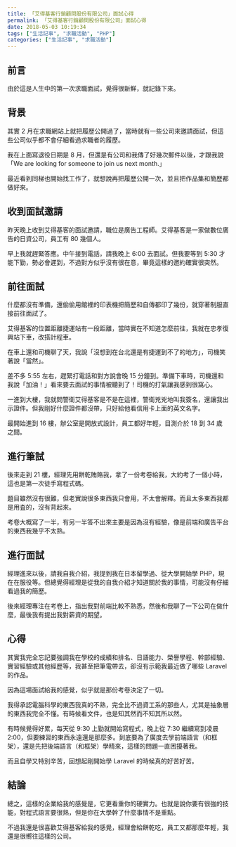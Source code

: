 ```yaml
---
title: 「艾得基客行銷顧問股份有限公司」面試心得
permalink: 「艾得基客行銷顧問股份有限公司」面試心得
date: 2018-05-03 10:19:34
tags: ["生活記事", "求職活動", "PHP"]
categories: ["生活記事", "求職活動"]
---
```


## 前言

由於這是人生中的第一次求職面試，覺得很新鮮，就記錄下來。

## 背景

其實 2 月在求職網站上就把履歷公開過了，當時就有一些公司來邀請面試，但這些公司似乎都不會仔細看過求職者的履歷。

我在上面寫退役日期是 8 月，但還是有公司和我傳了好幾次郵件以後，才跟我說「We are looking for someone to join us next month.」

最近看到同梯也開始找工作了，就想說再把履歷公開一次，並且把作品集和簡歷都做好來。

## 收到面試邀請

昨天晚上收到艾得基客的面試邀請，職位是廣告工程師。艾得基客是一家做數位廣告的日資公司，員工有 80 幾個人。

早上我就趕緊答應。中午接到電話，請我晚上 6:00 去面試。但我要等到 5:30 才能下勤，勢必會遲到，不過對方似乎沒有很在意，畢竟這樣的邀約確實很突然。

## 前往面試

什麼都沒有準備，還偷偷用館裡的印表機把簡歷和自傳都印了幾份，就穿著制服直接前往面試了。

艾得基客的位置距離捷運站有一段距離，當時實在不知道怎麼前往，我就在忠孝復興站下車，改搭計程車。

在車上還和司機聊了天，我說「沒想到在台北還是有捷運到不了的地方」，司機笑著說「當然」。

差不多 5:55 左右，趕緊打電話和對方說會晚 15 分鐘到。準備下車時，司機還和我說「加油！」看來要去面試的事情被聽到了！司機的打氣讓我感到很窩心。

一進到大樓，我就問警衛艾得基客是不是在這裡，警衛兇兇地叫我簽名，還讓我出示證件。但我剛好什麼證件都沒帶，只好給他看信用卡上面的英文名字。

最開始進到 16 樓，辦公室是開放式設計，員工都好年輕，目測介於 18 到 34 歲之間。

## 進行筆試

後來走到 21 樓，經理先用餅乾賄賂我，拿了一份考卷給我，大約考了一個小時，這也是第一次徒手寫程式碼。

題目雖然沒有很難，但老實說很多東西我只會用，不太會解釋。而且太多東西我都是用査的，沒有背起來。

考卷大概寫了一半，有另一半答不出來主要是因為沒有經驗，像是前端和廣告平台的東西我幾乎不太熟。

## 進行面試

經理進來以後，請我自我介紹，我提到我在日本留學過、從大學開始學 PHP，現在在服役等。但總覺得經理是從我的自我介紹才知道關於我的事情，可能沒有仔細看過我的簡歷。

後來經理專注在考卷上，指出我對前端比較不熟悉，然後和我聊了一下公司在做什麼，最後我有提出我對薪資的期望。

## 心得

其實我完全忘記要強調我在學校的成績和排名、日語能力、榮譽學程、幹部經驗、實習經驗或其他經歷等，我甚至把筆電帶去，卻沒有示範我最近做了哪些 Laravel 的作品。

因為這場面試給我的感覺，似乎就是那份考卷決定了一切。

我得承認電腦科學的東西我真的不熟，完全比不過資工系的那些人，尤其是抽象層的東西我完全不懂。有時候看文件，也是知其然而不知其所以然。

有時候覺得好累，每天從 9:30 上勤就開始寫程式，晚上從 7:30 繼續寫到凌晨 2:00，但要練習的東西永遠還是那麼多。到底要為了廣度去學前端語言（和框架），還是先把後端語言（和框架）學精來，這樣的問題一直困擾著我。

而且自學又特別辛苦，回想起剛開始學 Laravel 的時候真的好苦好苦。

## 結論

總之，這樣的企業給我的感覺是，它更看重你的硬實力。也就是說你要有很強的技能，對程式語言要很熟，但是你在大學幹了什麼事情不是重點。

不過我還是很喜歡艾得基客給我的感覺，經理會給餅乾吃，員工又都那麼年輕，我還是很嚮往這樣的公司。

